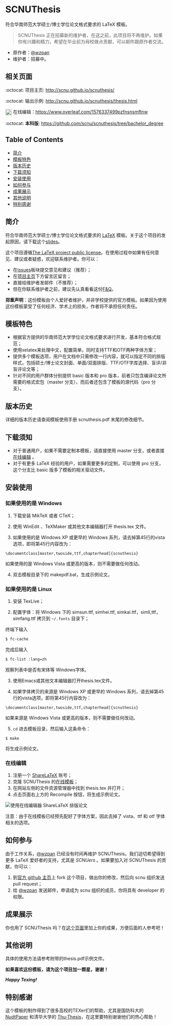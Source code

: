 SCNUThesis
=============

符合华南师范大学硕士/博士学位论文格式要求的 LaTeX 模板。

> SCNUThesis 正在招募新的维护者，在这之前，此项目将不再维护。如果你有兴趣和精力，希望在毕业前为母校做点贡献，可以邮件跟原作者交流。

* 原作者：[@wzpan](http://github.com/wzpan)
* 维护者：招募中。

## 相关页面 ##

:octocat: 项目主页: http://scnu.github.io/scnuthesis/

:octocat: 输出示例: http://scnu.github.io/scnuthesis/thesis.html

<img class="emoji" src="https://www.sharelatex.com/brand/logo/logo-64.png" height="20" width="20" align="absmiddle"></img> 在线编辑：https://www.overleaf.com/1576337499pzfnsnsmftnw

:octocat: **本科版**: https://github.com/scnu/scnuthesis/tree/bachelor_degree

## Table of Contents ##

* [简介](#简介)
* [模板特色](#模板特色)
* [版本历史](#版本历史)
* [下载须知](#下载须知)
* [安装使用](#安装使用)
* [如何参与](#如何参与)
* [成果展示](#成果展示)
* [其他说明](#其他说明)
* [特别感谢](#特别感谢)

## <a name="简介"></a>简介

符合华南师范大学硕士/博士学位论文格式要求的 [LaTeX](https://github.com/scnu/scnuthesis/wiki/%E6%BC%AB%E8%B0%88-LaTeX) 模板。关于这个项目的发起原因，请下载这个[slides](http://code.google.com/p/scnuthesis/downloads/detail?name=scnuthesis.pdf&can=2&q=)。

这个项目遵循[The LaTeX project public license](http://latex-project.org/lppl/)。在使用过程中如果有任何意见、建议或者疑惑，欢迎联系维护者。你可以：

  * 在[issues](https://github.com/scnu/scnuthesis/issues)板块提交意见和建议（推荐）；
  * 在[项目主页](http://scnu.github.io/scnuthesis/#comment)下方留言区留言；
  * 直接给维护者发邮件（不推荐）；
  * 但在你联系维护者之前，建议先认真看看这份[F&Q](https://github.com/scnu/scnuthesis/wiki/F&Q)。

**郑重声明**：这份模板由个人爱好者维护，并非学校提供的官方模板。如果因为使用这份模板蒙受了任何经济、学术上的损失，作者将不承担任何责任。

## <a name="模板特色"></a>模板特色

* 根据官方提供的华南师范大学学位论文格式要求进行开发，基本符合格式规范；
* 使用xelatex来处理中文，配置简单，同时支持TTF和OTF两种字体方案；
* 提供多个模板选项，用户在文档中只需修改一行内容，就可以指定不同的排版样式，包括硕士/博士论文封面、单面/双面排版、TTF/OTF字库选择、盲评/非盲评论文等；
* 针对不同的用户群体分别提供 basic 版本和 pro 版本，前者只包含编译论文所需要的格式宏包（master 分支），而后者还包含了模板的源代码（pro 分支）。

## <a name="版本历史"></a>版本历史 ##

详细的版本历史请查阅模板使用手册 scnuthesis.pdf 末尾的修改细节。

## <a name="下载须知"></a>下载须知 ##

* 对于普通用户，如果不需要定制本模板，请直接使用 master 分支，或者直接 [在线编辑](#在线编辑) 。
* 对于有更多 LaTeX 经验的用户，如果需要更多的定制，可以使用 pro 分支，这个分支比 basic 版多了模板的相关驱动文件。

## <a name="安装使用"></a>安装使用 ##

### 如果使用的是 Windows ###

1. 下载安装 MikTeX 或者 CTeX；
  
2. 使用 WinEdit 、TeXMaker 或其他文本编辑器打开 thesis.tex 文件。
  
3. 如果使用的是 Windows XP 或更早的 Windows 系列，请去掉第45行的vista选项，即将第45行内容改为：
  
```
\documentclass[master,twoside,ttf,chapterhead]{scnuthesis}
```
     
   如果使用的是 Windows Vista 或更高的版本，则不需要做任何改动。
	 
4. 双击模板目录下的 makepdf.bat，生成示例论文。

### 如果使用的是 Linux ###

1. 安装 TexLive；
  
2. 配置字体：将 Windows 下的 simsun.ttf, simhei.ttf, simkai.ttf，simli,ttf，simfang.ttf 拷贝到 `~/.fonts` 目录下；
  
  终端下输入

``` bash
$ fc-cache
```
     
  完成后输入

``` bash
$ fc-list :lang=zh
```
	  
  观察列表中是否有宋体等 Windows字体。
	  
3. 使用Emacs或其他文本编辑器打开thesis.tex文件。

4. 如果字体拷贝的来源是 Windows XP 或更早的 Windows 系列，请去掉第45行的vista选项，即将第45行内容改为：

```
\documentclass[master,twoside,ttf,chapterhead]{scnuthesis}
```

  如果来源是 Windows Vista 或更高的版本，则不需要做任何改动。
  
5. `cd` 进去模板目录，然后输入这条命令：

```
$ make
```

  将生成示例论文。

### <a name="在线编辑"></a>在线编辑 ###

1. 注册一个 [ShareLaTeX](https://www.sharelatex.com?r=76bc0f35&rm=d&rs=b) 账号；
2. 克隆 SCNUThesis 的[在线模板](https://www.sharelatex.com/project/53075d2d4164da985a003334?r=76bc0f35&rs=ps&rm=d)；
3. 在网站左侧的文件资源管理器中找到 thesis.tex 并打开；
4. 点击页面右上方的 Recompile 按钮，将生成示例论文。

![使用在线编辑器 ShareLaTeX 排版论文](http://ww1.sinaimg.cn/large/5ac2fba5jw1eds31ggkm8j218f0ozgto.jpg)

注意：由于在线模板已经预先配好了字体方案，因此去掉了 vista、ttf 和 otf 字体相关的选项。

## <a name="如何参与"></a>如何参与 ##

由于工作关系，[@wzpan](http://github.com/wzpan) 已经没有时间再维护 SCNUThesis。我们迫切希望得到更多 LaTeX 爱好者的支持，尤其是 _SCNUers_ 。如果要加入对 SCNUThesis 的贡献，你可以：

1. 到[官方 github 主页](http://github.com/scnu/scnuthesis/)上 fork 这个项目，做出你的修改，然后向 scnu 组织发送 pull request；
2. 给 [@wzpan](http://github.com/wzpan) 发送邮件，申请成为 scnu 组织的成员，你将具有 developer 的权限。

## <a name="成果展示"></a>成果展示 ##

你也用了 SCNUThesis 吗？在[这个页面](https://github.com/scnu/scnuthesis/wiki/showcase)里加上你的成果，方便后面的人参考吧！

## <a name="其他说明"></a>其他说明 ##

具体的使用方法请参考附带的thesis.pdf示例文件。

**如果喜欢这份模板，请为这个项目加一颗星，谢谢！**

***Happy Texing!***

## <a name="特别感谢"></a>特别感谢 ##

这个模板的制作得到了很多高校的TEXer们的帮助，尤其是国防科大的 [NudtPaper](http://nudtpaper.googlecode.com) 和清华大学的 [Thu-Thesis](https://github.com/xueruini/thuthesis)，在这里要特别谢谢他们的热心帮助！
